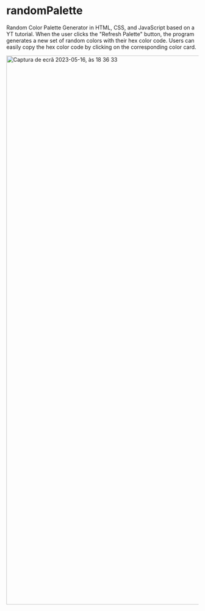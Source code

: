 # randomPalette
Random Color Palette Generator in HTML, CSS, and JavaScript based on a YT tutorial. When the user clicks the "Refresh Palette" button, the program generates a new set of random colors with their hex color code. Users can easily copy the hex color code by clicking on the corresponding color card.


<img width="1439" alt="Captura de ecrã 2023-05-16, às 18 36 33" src="https://github.com/Sakura-blip/randomPalette/assets/115422221/c00a1c88-5f38-4f2a-bd25-46762898f6a7">
